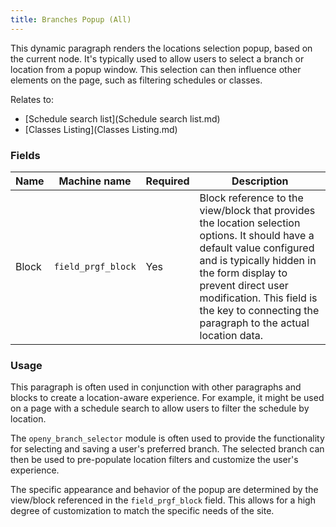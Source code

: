 ```yaml
---
title: Branches Popup (All)
---
```


This dynamic paragraph renders the locations selection popup, based on the current node. It's typically used to allow users to select a branch or location from a popup window. This selection can then influence other elements on the page, such as filtering schedules or classes.

Relates to:

*   [Schedule search list](Schedule search list.md)
*   [Classes Listing](Classes Listing.md)

### Fields

| Name  | Machine name | Required | Description |
| ------------- | ------------- | ------------- | ------------- |
| Block | `field_prgf_block` | Yes | Block reference to the view/block that provides the location selection options.  It should have a default value configured and is typically hidden in the form display to prevent direct user modification.  This field is the key to connecting the paragraph to the actual location data. |

### Usage

This paragraph is often used in conjunction with other paragraphs and blocks to create a location-aware experience.  For example, it might be used on a page with a schedule search to allow users to filter the schedule by location.

The `openy_branch_selector` module is often used to provide the functionality for selecting and saving a user's preferred branch. The selected branch can then be used to pre-populate location filters and customize the user's experience.

The specific appearance and behavior of the popup are determined by the view/block referenced in the `field_prgf_block` field. This allows for a high degree of customization to match the specific needs of the site.
